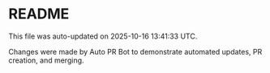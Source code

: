 # README

This file was auto-updated on 2025-10-16 13:41:33 UTC.

Changes were made by Auto PR Bot to demonstrate automated updates, PR creation, and merging.
